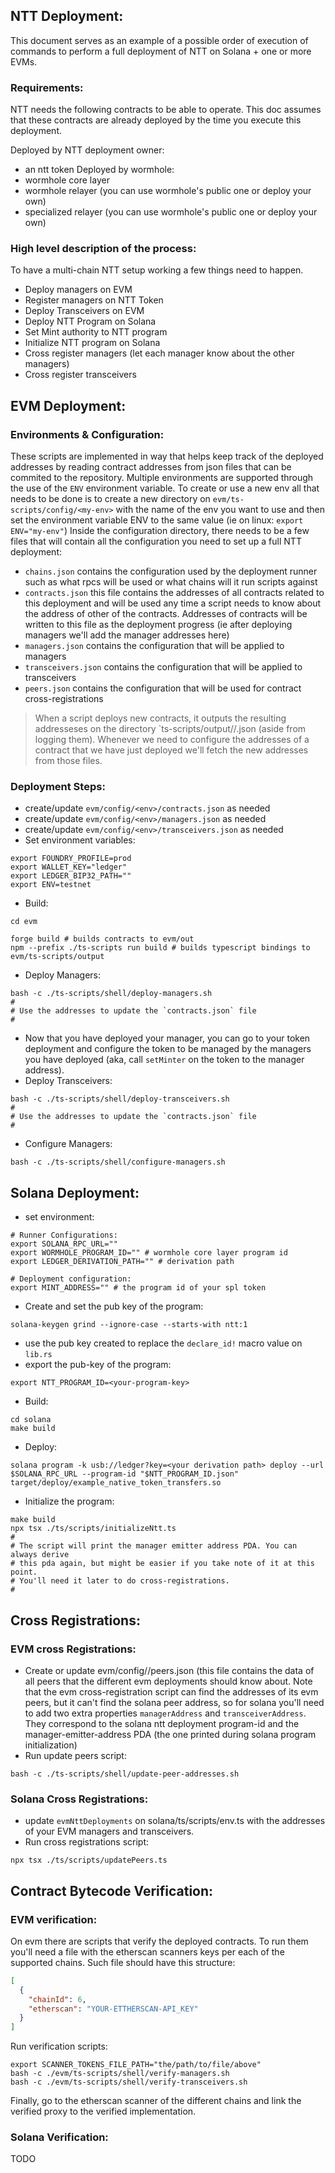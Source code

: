 ## NTT Deployment:
This document serves as an example of a possible order of execution of commands to perform a full deployment of NTT on Solana + one or more EVMs.

### Requirements:
NTT needs the following contracts to be able to operate. This doc assumes that these contracts are already deployed by the time you execute this deployment.

Deployed by NTT deployment owner:
- an ntt token
Deployed by wormhole:
- wormhole core layer
- wormhole relayer (you can use wormhole's public one or deploy your own)
- specialized relayer (you can use wormhole's public one or deploy your own)

### High level description of the process:
To have a multi-chain NTT setup working a few things need to happen.
- Deploy managers on EVM
- Register managers on NTT Token
- Deploy Transceivers on EVM
- Deploy NTT Program on Solana
- Set Mint authority to NTT program
- Initialize NTT program on Solana
- Cross register managers (let each manager know about the other managers)
- Cross register transceivers

## EVM Deployment:

### Environments & Configuration:
These scripts are implemented in way that helps keep track of the deployed addresses by reading contract addresses from json files that can be commited to the repository. Multiple environments are supported through the use of the `ENV` environment variable.
To create or use a new env all that needs to be done is to create a new directory on `evm/ts-scripts/config/<my-env>` with the name of the env you want to use and then set the environment variable ENV to the same value (ie on linux: `export ENV="my-env"`)
Inside the configuration directory, there needs to be a few files that will contain all the configuration you need to set up a full NTT deployment:
- `chains.json` contains the configuration used by the deployment runner such as what rpcs will be used or what chains will it run scripts against
- `contracts.json` this file contains the addresses of all contracts related to this deployment and will be used any time a script needs to know about the address of other of the contracts. Addresses of contracts will be written to this file as the deployment progress (ie after deploying managers we'll add the manager addresses here)
- `managers.json` contains the configuration that will be applied to managers
- `transceivers.json` contains the configuration that will be applied to transceivers
- `peers.json` contains the configuration that will be used for contract cross-registrations

> When a script deploys new contracts, it outputs the resulting addresseses on the directory `ts-scripts/output/<scripts-name>/<timestamp>.json (aside from logging them). Whenever we need to configure the addresses of a contract that we have just deployed we'll fetch the new addresses from those files.

### Deployment Steps:
- create/update `evm/config/<env>/contracts.json` as needed
- create/update `evm/config/<env>/managers.json` as needed
- create/update `evm/config/<env>/transceivers.json` as needed
- Set environment variables:
```
export FOUNDRY_PROFILE=prod
export WALLET_KEY="ledger"
export LEDGER_BIP32_PATH=""
export ENV=testnet
```
- Build:
```shell
cd evm

forge build # builds contracts to evm/out
npm --prefix ./ts-scripts run build # builds typescript bindings to evm/ts-scripts/output
```
- Deploy Managers:
```shell
bash -c ./ts-scripts/shell/deploy-managers.sh
#
# Use the addresses to update the `contracts.json` file
#
```
- Now that you have deployed your manager, you can go to your token deployment and configure the token to be managed by the managers you have deployed (aka, call `setMinter` on the token to the manager address).
- Deploy Transceivers:
```shell
bash -c ./ts-scripts/shell/deploy-transceivers.sh
#
# Use the addresses to update the `contracts.json` file
# 
```
- Configure Managers:
```shell
bash -c ./ts-scripts/shell/configure-managers.sh
```

## Solana Deployment:
- set environment:
```shell
# Runner Configurations:
export SOLANA_RPC_URL="" 
export WORMHOLE_PROGRAM_ID="" # wormhole core layer program id
export LEDGER_DERIVATION_PATH="" # derivation path

# Deployment configuration:
export MINT_ADDRESS="" # the program id of your spl token
```
- Create and set the pub key of the program:
```shell
solana-keygen grind --ignore-case --starts-with ntt:1
```
- use the pub key created to replace the `declare_id!` macro value on `lib.rs`
- export the pub-key of the program:
```
export NTT_PROGRAM_ID=<your-program-key>
```
- Build:
```
cd solana
make build
```
- Deploy:
```
solana program -k usb://ledger?key=<your derivation path> deploy --url $SOLANA_RPC_URL --program-id "$NTT_PROGRAM_ID.json" target/deploy/example_native_token_transfers.so
```
- Initialize the program:
``` shell
make build
npx tsx ./ts/scripts/initializeNtt.ts
#
# The script will print the manager emitter address PDA. You can always derive
# this pda again, but might be easier if you take note of it at this point.
# You'll need it later to do cross-registrations.
#
```

## Cross Registrations:

### EVM cross Registrations:
- Create or update evm/config/<env>/peers.json (this file contains the data of all peers that the different evm deployments should know about. Note that the evm cross-registration script can find the addresses of its evm peers, but it can't find the solana peer address, so for solana you'll need to add two extra properties `managerAddress` and `transceiverAddress`. They correspond to the solana ntt deployment program-id and the manager-emitter-address PDA (the one printed during solana program initialization)
- Run update peers script:
```shell
bash -c ./ts-scripts/shell/update-peer-addresses.sh
```

### Solana Cross Registrations:
- update `evmNttDeployments` on solana/ts/scripts/env.ts with the addresses of your EVM managers and transceivers.
- Run cross registrations script:
```shell
npx tsx ./ts/scripts/updatePeers.ts
``` 

## Contract Bytecode Verification:

### EVM verification:
On evm there are scripts that verify the deployed contracts. To run them you'll need a file with the etherscan scanners keys per each of the supported chains.
Such file should have this structure:
```json
[
  {
    "chainId": 6,
    "etherscan": "YOUR-ETTHERSCAN-API_KEY"
  }
]
```
Run verification scripts:
```
export SCANNER_TOKENS_FILE_PATH="the/path/to/file/above"
bash -c ./evm/ts-scripts/shell/verify-managers.sh
bash -c ./evm/ts-scripts/shell/verify-transceivers.sh
```
Finally, go to the etherscan scanner of the different chains and link the verified proxy to the verified implementation.

### Solana Verification:
TODO 